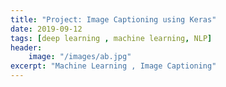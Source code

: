 ```yaml
---
title: "Project: Image Captioning using Keras"
date: 2019-09-12
tags: [deep learning , machine learning, NLP]
header:
    image: "/images/ab.jpg"
excerpt: "Machine Learning , Image Captioning"
---
```


